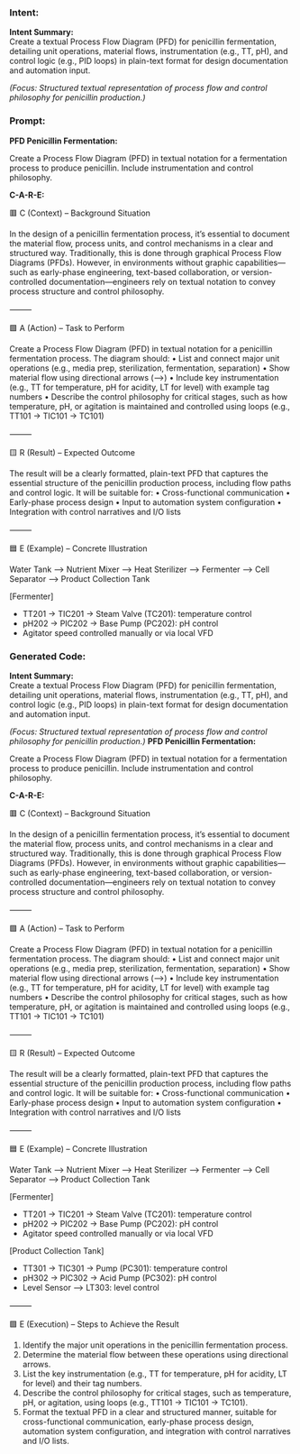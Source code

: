 ### Intent:
**Intent Summary:**  
Create a textual Process Flow Diagram (PFD) for penicillin fermentation, detailing unit operations, material flows, instrumentation (e.g., TT, pH), and control logic (e.g., PID loops) in plain-text format for design documentation and automation input.  

*(Focus: Structured textual representation of process flow and control philosophy for penicillin production.)*

### Prompt:
**PFD Penicillin Fermentation:**

Create a Process Flow Diagram (PFD) in textual notation for a fermentation process to produce penicillin. Include instrumentation and control philosophy.

**C-A-R-E:**

🟥 C (Context) – Background Situation

In the design of a penicillin fermentation process, it’s essential to document the material flow, process units, and control mechanisms in a clear and structured way. Traditionally, this is done through graphical Process Flow Diagrams (PFDs). However, in environments without graphic capabilities—such as early-phase engineering, text-based collaboration, or version-controlled documentation—engineers rely on textual notation to convey process structure and control philosophy.

⸻

🟩 A (Action) – Task to Perform

Create a Process Flow Diagram (PFD) in textual notation for a penicillin fermentation process. The diagram should:
	•	List and connect major unit operations (e.g., media prep, sterilization, fermentation, separation)
	•	Show material flow using directional arrows (-->)
	•	Include key instrumentation (e.g., TT for temperature, pH for acidity, LT for level) with example tag numbers
	•	Describe the control philosophy for critical stages, such as how temperature, pH, or agitation is maintained and controlled using loops (e.g., TT101 → TIC101 → TC101)

⸻

🟨 R (Result) – Expected Outcome

The result will be a clearly formatted, plain-text PFD that captures the essential structure of the penicillin production process, including flow paths and control logic. It will be suitable for:
	•	Cross-functional communication
	•	Early-phase process design
	•	Input to automation system configuration
	•	Integration with control narratives and I/O lists

⸻

🟦 E (Example) – Concrete Illustration

Water Tank --> Nutrient Mixer --> Heat Sterilizer --> Fermenter --> Cell Separator --> Product Collection Tank

[Fermenter]
  - TT201 → TIC201 → Steam Valve (TC201): temperature control
  - pH202 → PIC202 → Base Pump (PC202): pH control
  - Agitator speed controlled manually or via local VFD

### Generated Code:
**Intent Summary:**  
Create a textual Process Flow Diagram (PFD) for penicillin fermentation, detailing unit operations, material flows, instrumentation (e.g., TT, pH), and control logic (e.g., PID loops) in plain-text format for design documentation and automation input.  

*(Focus: Structured textual representation of process flow and control philosophy for penicillin production.)*
**PFD Penicillin Fermentation:**

Create a Process Flow Diagram (PFD) in textual notation for a fermentation process to produce penicillin. Include instrumentation and control philosophy.

**C-A-R-E:**

🟥 C (Context) – Background Situation

In the design of a penicillin fermentation process, it’s essential to document the material flow, process units, and control mechanisms in a clear and structured way. Traditionally, this is done through graphical Process Flow Diagrams (PFDs). However, in environments without graphic capabilities—such as early-phase engineering, text-based collaboration, or version-controlled documentation—engineers rely on textual notation to convey process structure and control philosophy.

⸻

🟩 A (Action) – Task to Perform

Create a Process Flow Diagram (PFD) in textual notation for a penicillin fermentation process. The diagram should:
	•	List and connect major unit operations (e.g., media prep, sterilization, fermentation, separation)
	•	Show material flow using directional arrows (-->)
	•	Include key instrumentation (e.g., TT for temperature, pH for acidity, LT for level) with example tag numbers
	•	Describe the control philosophy for critical stages, such as how temperature, pH, or agitation is maintained and controlled using loops (e.g., TT101 → TIC101 → TC101)

⸻

🟨 R (Result) – Expected Outcome

The result will be a clearly formatted, plain-text PFD that captures the essential structure of the penicillin production process, including flow paths and control logic. It will be suitable for:
	•	Cross-functional communication
	•	Early-phase process design
	•	Input to automation system configuration
	•	Integration with control narratives and I/O lists

⸻

🟦 E (Example) – Concrete Illustration

Water Tank --> Nutrient Mixer --> Heat Sterilizer --> Fermenter --> Cell Separator --> Product Collection Tank

[Fermenter]
  - TT201 → TIC201 → Steam Valve (TC201): temperature control
  - pH202 → PIC202 → Base Pump (PC202): pH control
  - Agitator speed controlled manually or via local VFD

[Product Collection Tank]
  - TT301 → TIC301 → Pump (PC301): temperature control
  - pH302 → PIC302 → Acid Pump (PC302): pH control
  - Level Sensor --> LT303: level control

⸻

🟩 E (Execution) – Steps to Achieve the Result

1. Identify the major unit operations in the penicillin fermentation process.
2. Determine the material flow between these operations using directional arrows.
3. List the key instrumentation (e.g., TT for temperature, pH for acidity, LT for level) and their tag numbers.
4. Describe the control philosophy for critical stages, such as temperature, pH, or agitation, using loops (e.g., TT101 → TIC101 → TC101).
5. Format the textual PFD in a clear and structured manner, suitable for cross-functional communication, early-phase process design, automation system configuration, and integration with control narratives and I/O lists.
